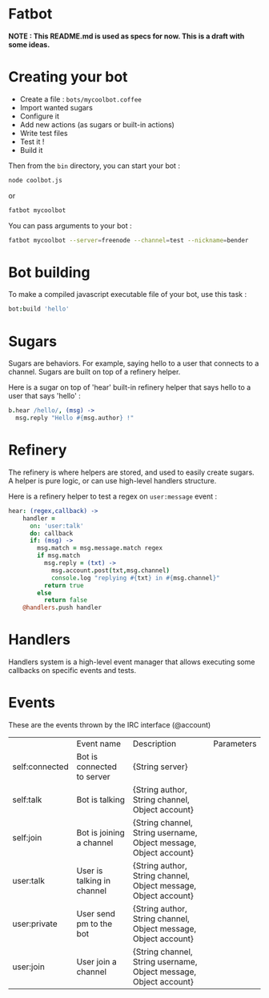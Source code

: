 Fatbot
======

**NOTE : This README.md is used as specs for now. This is a draft with some ideas.**

Creating your bot
=================

* Create a file : `bots/mycoolbot.coffee`
* Import wanted sugars
* Configure it
* Add new actions (as sugars or built-in actions)
* Write test files
* Test it !
* Build it

Then from the `bin` directory, you can start your bot :

```bash
node coolbot.js
```

or

```bash
fatbot mycoolbot
```

You can pass arguments to your bot :

```bash
fatbot mycoolbot --server=freenode --channel=test --nickname=bender
```

Bot building
============

To make a compiled javascript executable file of your bot, use this task :

```coffeescript
bot:build 'hello'
```

Sugars
======

Sugars are behaviors. For example, saying hello to a user that connects to a channel.
Sugars are built on top of a refinery helper.

Here is a sugar on top of 'hear' built-in refinery helper that says hello to a user that says 'hello' :

```coffeescript
b.hear /hello/, (msg) ->
  msg.reply "Hello #{msg.author} !"
```

Refinery
========

The refinery is where helpers are stored, and used to easily create sugars.
A helper is pure logic, or can use high-level handlers structure.

Here is a refinery helper to test a regex on `user:message` event :

```coffeescript
hear: (regex,callback) ->
    handler =
      on: 'user:talk'
      do: callback
      if: (msg) ->
        msg.match = msg.message.match regex
        if msg.match
          msg.reply = (txt) ->
            msg.account.post(txt,msg.channel)
            console.log "replying #{txt} in #{msg.channel}"
          return true
        else
          return false
    @handlers.push handler
```

Handlers
========

Handlers system is a high-level event manager that allows executing some callbacks on specific events and tests.

Events
======

These are the events thrown by the IRC interface (@account)

<table>
	<th>
		<td>Event name</td>
		<td>Description</td>
		<td>Parameters</td>
	</th>
	<tr>
		<td>self:connected</td>
		<td>Bot is connected to server</td>
		<td>{String server}</td>
	</tr>
	<tr>
		<td>self:talk</td>
		<td>Bot is talking</td>
		<td>{String author, String channel, Object account}</td>
	</tr>
	<tr>
		<td>self:join</td>
		<td>Bot is joining a channel</td>
		<td>{String channel, String username, Object message, Object account}</td>
	</tr>
	<tr>
		<td>user:talk</td>
		<td>User is talking in channel</td>
		<td>{String author, String channel, Object message, Object account}</td>
	</tr>
	<tr>
		<td>user:private</td>
		<td>User send pm to the bot</td>
		<td>{String author, String channel, Object message, Object account}</td>
	</tr>
	<tr>
		<td>user:join</td>
		<td>User join a channel</td>
		<td>{String channel, String username, Object message, Object account}</td>
	</tr>

</table>